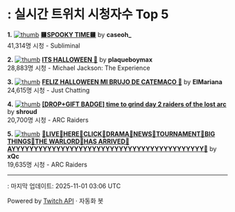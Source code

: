 # : 실시간 트위치 시청자수 Top 5

**1.** [![thumb](https://static-cdn.jtvnw.net/previews-ttv/live_user_caseoh_-320x180.jpg)](https://twitch.tv/caseoh_)
**[🟨SPOOKY TIME🟨](https://twitch.tv/caseoh_)** by **caseoh_**<br>41,314명 시청  - Subliminal

**2.** [![thumb](https://static-cdn.jtvnw.net/previews-ttv/live_user_plaqueboymax-320x180.jpg)](https://twitch.tv/plaqueboymax)
**[ITS HALLOWEEN 🎃](https://twitch.tv/plaqueboymax)** by **plaqueboymax**<br>28,883명 시청  - Michael Jackson: The Experience

**3.** [![thumb](https://static-cdn.jtvnw.net/previews-ttv/live_user_elmariana-320x180.jpg)](https://twitch.tv/ElMariana)
**[FELIZ HALLOWEEN MI BRUJO DE CATEMACO 🎃](https://twitch.tv/ElMariana)** by **ElMariana**<br>24,615명 시청  - Just Chatting

**4.** [![thumb](https://static-cdn.jtvnw.net/previews-ttv/live_user_shroud-320x180.jpg)](https://twitch.tv/shroud)
**[[DROP+GIFT BADGE] time to grind day 2 raiders of the lost arc](https://twitch.tv/shroud)** by **shroud**<br>20,700명 시청  - ARC Raiders

**5.** [![thumb](https://static-cdn.jtvnw.net/previews-ttv/live_user_xqc-320x180.jpg)](https://twitch.tv/xQc)
**[🥶LIVE🥶HERE🥶CLICK🥶DRAMA🥶NEWS🥶TOURNAMENT🥶BIG THINGS🥶THE WARLORD🥶HAS ARRIVED🥶AYYYYYYYYYYYYYYYYYYYYYYYYYYYYYYYYYYYYYYYYYYY🥶](https://twitch.tv/xQc)** by **xQc**<br>19,635명 시청  - ARC Raiders


---
: 마지막 업데이트: 2025-11-01 03:06 UTC

Powered by [Twitch API](https://dev.twitch.tv/docs/api/reference) · 자동화 봇